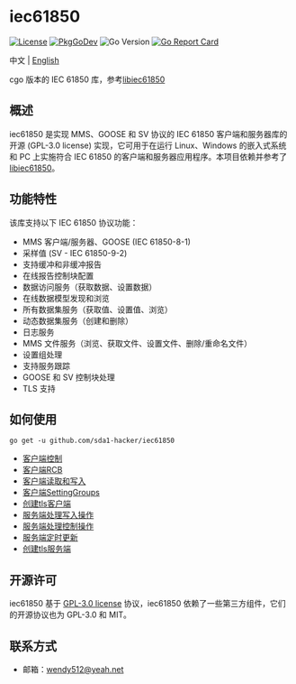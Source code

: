 # iec61850

[![License](https://img.shields.io/badge/license-GPL--3.0-green.svg)](https://www.gnu.org/licenses/gpl-3.0.html)
[![PkgGoDev](https://pkg.go.dev/badge/mod/github.com/sda1-hacker/iec61850)](https://pkg.go.dev/mod/github.com/sda1-hacker/iec61850)
![Go Version](https://img.shields.io/badge/go%20version-%3E=1.0-61CFDD.svg?style=flat-square)
[![Go Report Card](https://goreportcard.com/badge/github.com/sda1-hacker/iec61850?style=flat-square)](https://goreportcard.com/report/github.com/sda1-hacker/iec61850)


中文 | [English](README.md)

cgo 版本的 IEC 61850 库，参考[libiec61850](https://github.com/mz-automation/libiec61850)

## 概述

iec61850 是实现 MMS、GOOSE 和 SV 协议的 IEC 61850 客户端和服务器库的开源 (GPL-3.0 license) 实现，它可用于在运行 Linux、Windows 的嵌入式系统和 PC 上实施符合 IEC 61850 的客户端和服务器应用程序。本项目依赖并参考了[libiec61850](https://github.com/mz-automation/libiec61850)。

## 功能特性

该库支持以下 IEC 61850 协议功能：

- MMS 客户端/服务器、GOOSE (IEC 61850-8-1)
- 采样值 (SV - IEC 61850-9-2)
- 支持缓冲和非缓冲报告
- 在线报告控制块配置
- 数据访问服务（获取数据、设置数据）
- 在线数据模型发现和浏览
- 所有数据集服务（获取值、设置值、浏览）
- 动态数据集服务（创建和删除）
- 日志服务
- MMS 文件服务（浏览、获取文件、设置文件、删除/重命名文件）
- 设置组处理
- 支持服务跟踪
- GOOSE 和 SV 控制块处理
- TLS 支持

## 如何使用

```shell
go get -u github.com/sda1-hacker/iec61850
```

- [客户端控制](test/client_control/client_control_test.go)
- [客户端RCB](test/client_rcb/client_rcb_test.go)
- [客户端读取和写入](test/client_rw)
- [客户端SettingGroups](test/client_sg/client_sg_test.go)
- [创建tls客户端](test/tls_client/client_read_test.go)
- [服务端处理写入操作](test/server/complexModel_test.go)
- [服务端处理控制操作](test/server/simpleIO_control_test.go)
- [服务端定时更新](test/server/simpleIO_direct_control_goose_test.go)
- [创建tls服务端](test/tls_server/tls_server_test.go)

## 开源许可

iec61850 基于 [GPL-3.0 license](./LICENSE) 协议，iec61850 依赖了一些第三方组件，它们的开源协议也为 GPL-3.0 和 MIT。

## 联系方式

- 邮箱：<wendy512@yeah.net>
